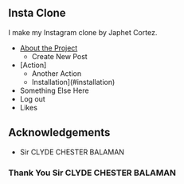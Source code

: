 ## Insta Clone
I make my Instagram clone by Japhet Cortez.

* [About the Project](#about-the-project)
  * Create New Post
* [Action]
  * Another Action
  * Installation](#installation)
* Something Else Here
* Log out
* Likes

## Acknowledgements

* Sir CLYDE CHESTER BALAMAN

### Thank You Sir CLYDE CHESTER BALAMAN
